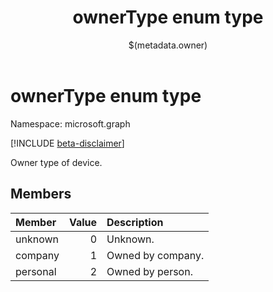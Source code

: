 ﻿---
title: "ownerType enum type"
description: "Owner type of device."
localization_priority: Normal
author: "$(metadata.owner)"
ms.prod: ""
doc_type: enumPageType
---

# ownerType enum type

Namespace: microsoft.graph

[!INCLUDE [beta-disclaimer](../../includes/beta-disclaimer.md)]

Owner type of device.

## Members

| Member   | Value | Description       |
| :------- | ----: | :---------------- |
| unknown  | 0     | Unknown.          |
| company  | 1     | Owned by company. |
| personal | 2     | Owned by person.  |
